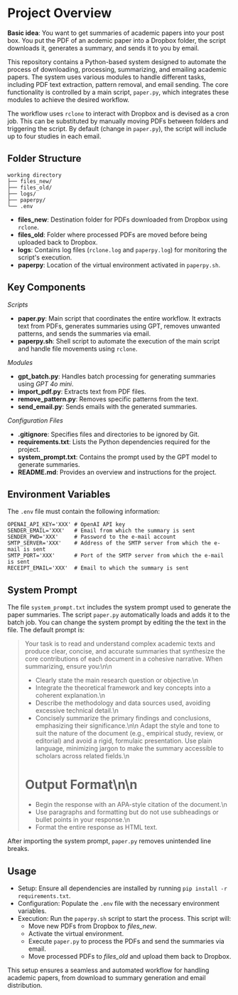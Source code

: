 # Project Overview

**Basic idea**: You want to get summaries of academic papers into your post box.
You put the PDF of an acdemic paper into a Dropbox folder, the script downloads
it, generates a summary, and sends it to you by email.

This repository contains a Python-based system designed to automate the process
of downloading, processing, summarizing, and emailing academic papers. The
system uses various modules to handle different tasks, including PDF text
extraction, pattern removal, and email sending. The core functionality is
controlled by a main script, `paper.py`, which integrates these modules to
achieve the desired workflow.

The workflow uses `rclone` to interact with Dropbox and is devised as a cron
job. This can be substituted by manually moving PDFs between folders and
triggering the script. By default (change in `paper.py`), the script will
include up to four studies in each email.

## Folder Structure

```
working directory
├── files_new/
├── files_old/
├── logs/
├── paperpy/
└── .env
```

* **files_new**: Destination folder for PDFs downloaded from Dropbox using `rclone`.
* **files_old**: Folder where processed PDFs are moved before being uploaded back to Dropbox.
* **logs**: Contains log files (`rclone.log` and `paperpy.log`) for monitoring the script's execution.
* **paperpy**: Location of the virtual environment activated in `paperpy.sh`.

## Key Components

*Scripts*

* **paper.py**: Main script that coordinates the entire workflow. It extracts text from PDFs, generates summaries using GPT, removes unwanted patterns, and sends the summaries via email.
* **paperpy.sh**: Shell script to automate the execution of the main script and handle file movements using `rclone`.

*Modules*

* **gpt_batch.py**: Handles batch processing for generating summaries using *GPT 4o mini*.
* **import_pdf.py**: Extracts text from PDF files.
* **remove_pattern.py**: Removes specific patterns from the text.
* **send_email.py**: Sends emails with the generated summaries.

*Configuration Files*

* **.gitignore**: Specifies files and directories to be ignored by Git.
* **requirements.txt**: Lists the Python dependencies required for the project.
* **system_prompt.txt**: Contains the prompt used by the GPT model to generate summaries.
* **README.md**: Provides an overview and instructions for the project.

## Environment Variables

The `.env` file must contain the following information:

```
OPENAI_API_KEY='XXX' # OpenAI API key
SENDER_EMAIL='XXX'   # Email from which the summary is sent
SENDER_PWD='XXX'     # Password to the e-mail account
SMTP_SERVER='XXX'    # Address of the SMTP server from which the e-mail is sent
SMTP_PORT='XXX'      # Port of the SMTP server from which the e-mail is sent
RECEIPT_EMAIL='XXX'  # Email to which the summary is sent
```

## System Prompt

The file `system_prompt.txt` includes the system prompt used to generate the
paper summaries. The script `paper.py` automatically loads and adds it to the
batch job. You can change the system prompt by editing the the text in the file.
The default prompt is:

> Your task is to read and understand complex academic texts and produce clear,
> concise, and accurate summaries that synthesize the core contributions of each
> document in a cohesive narrative. When summarizing, ensure you:\n\n
> - Clearly state the main research question or objective.\n
> - Integrate the theoretical framework and key concepts into a coherent explanation.\n
> - Describe the methodology and data sources used, avoiding excessive technical detail.\n
> - Concisely summarize the primary findings and conclusions, emphasizing their significance.\n\n
> Adapt the style and tone to suit the nature of the document (e.g., empirical
> study, review, or editorial) and avoid a rigid, formulaic presentation. Use
> plain language, minimizing jargon to make the summary accessible to scholars
> across related fields.\n
> # Output Format\n\n
> - Begin the response with an APA-style citation of the document.\n
> - Use paragraphs and formatting but do not use subheadings or bullet points in your response.\n
> - Format the entire response as HTML text.

After importing the system prompt, `paper.py` removes unintended line breaks.

## Usage

* Setup: Ensure all dependencies are installed by running `pip install -r requirements.txt`.
* Configuration: Populate the `.env` file with the necessary environment variables.
* Execution: Run the `paperpy.sh` script to start the process. This script will:
  * Move new PDFs from Dropbox to *files_new*.
  * Activate the virtual environment.
  * Execute `paper.py` to process the PDFs and send the summaries via email.
  * Move processed PDFs to *files_old* and upload them back to Dropbox.

This setup ensures a seamless and automated workflow for handling academic
papers, from download to summary generation and email distribution.
